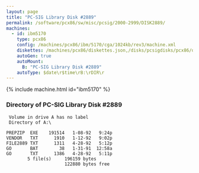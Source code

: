 ```yaml
---
layout: page
title: "PC-SIG Library Disk #2889"
permalink: /software/pcx86/sw/misc/pcsig/2000-2999/DISK2889/
machines:
  - id: ibm5170
    type: pcx86
    config: /machines/pcx86/ibm/5170/cga/1024kb/rev3/machine.xml
    diskettes: /machines/pcx86/diskettes.json,/disks/pcsigdisks/pcx86/diskettes.json
    autoGen: true
    autoMount:
      B: "PC-SIG Library Disk #2889"
    autoType: $date\r$time\rB:\rDIR\r
---
```


{% include machine.html id="ibm5170" %}

### Directory of PC-SIG Library Disk #2889

     Volume in drive A has no label
     Directory of A:\

    PREPZIP  EXE    191514   1-08-92   9:24p
    VENDOR   TXT      1910   1-12-92   9:02p
    FILE2889 TXT      1311   4-28-92   5:12p
    GO       BAT        38   1-31-91  12:58a
    GO       TXT      1386   4-28-92   5:11p
            5 file(s)     196159 bytes
                          122880 bytes free
